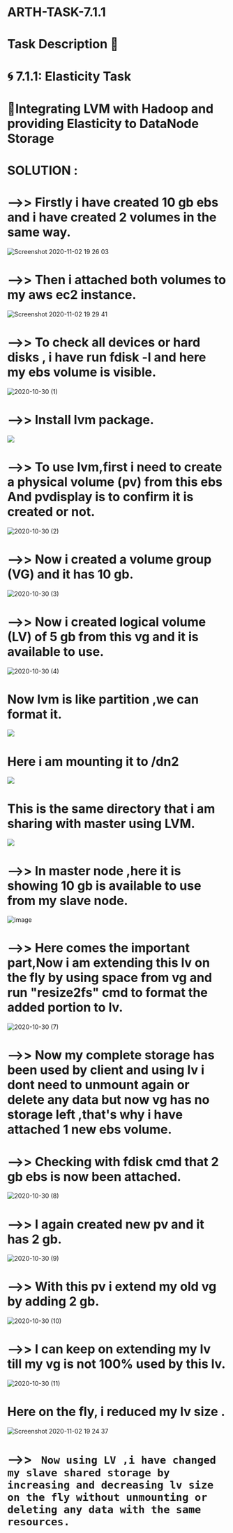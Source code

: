 # ARTH-TASK-7.1.1
# Task Description 📄

# 🌀 7.1.1: Elasticity Task
# 🔅Integrating LVM with Hadoop and providing Elasticity to DataNode Storage


# SOLUTION :
# -->> Firstly i have created 10 gb ebs and i have created 2 volumes in the same way. 
![Screenshot 2020-11-02 19 26 03](https://user-images.githubusercontent.com/61896468/97876089-53be6b00-1d41-11eb-9b9d-e6b0e9b95d81.png)
# -->> Then i attached both volumes to my aws ec2 instance.
![Screenshot 2020-11-02 19 29 41](https://user-images.githubusercontent.com/61896468/97876452-e0692900-1d41-11eb-992b-33ae517a60b5.png)
# -->> To check all devices or hard disks , i have run fdisk -l and here my ebs volume is visible.
![2020-10-30 (1)](https://user-images.githubusercontent.com/61896468/97873325-79497580-1d3d-11eb-83a5-27b6d9f49107.png)
# -->> Install lvm package.
![](https://miro.medium.com/max/875/1*cC3EvQj4IMF9JA51Ucta4w.png)


# -->> To use lvm,first i need to create a physical volume (pv) from this ebs And pvdisplay is to confirm it is created or not.
![2020-10-30 (2)](https://user-images.githubusercontent.com/61896468/97873331-7a7aa280-1d3d-11eb-818f-4b2c40880228.png)
# -->> Now i created a volume group (VG) and it has 10 gb.
![2020-10-30 (3)](https://user-images.githubusercontent.com/61896468/97873343-7e0e2980-1d3d-11eb-91dc-055d5802dc1d.png)
# -->> Now i created logical volume (LV) of 5 gb from this vg and it is available to use.
![2020-10-30 (4)](https://user-images.githubusercontent.com/61896468/97873346-7f3f5680-1d3d-11eb-9569-b9b7215b7e1d.png)

# Now lvm is like partition ,we can format it.

![](https://miro.medium.com/max/875/1*MTB6W0H3gmBRvuJv-J5jpg.png)

# Here i am mounting it to /dn2
![](https://miro.medium.com/max/875/1*fZgrSV1Blbx_0bFoIJwQoQ.png)
# This is the same directory that i am sharing with master using LVM.
![](https://user-images.githubusercontent.com/61896468/97841618-37540b80-1d0c-11eb-91a9-67b082972df0.png)
# -->> In master node ,here it is showing 10 gb is available to use from my slave node.

![image](https://user-images.githubusercontent.com/61896468/97879314-da754700-1d45-11eb-923e-a698d1b99ba8.png)
# -->> Here comes the important part,Now i am extending this lv on the fly by using space from vg and run "resize2fs" cmd to format the added portion to lv.
![2020-10-30 (7)](https://user-images.githubusercontent.com/61896468/97873353-823a4700-1d3d-11eb-9819-b348de8b3b0e.png)
# -->> Now my complete storage has been used by client and using lv i dont need to unmount again or delete any data but now vg has no storage left ,that's why i have attached 1 new ebs volume. 

# -->> Checking with fdisk cmd that 2 gb ebs is now been attached.
![2020-10-30 (8)](https://user-images.githubusercontent.com/61896468/97873363-849ca100-1d3d-11eb-8aaa-75e4e81c6edd.png)

# -->> I again created new pv and it has 2 gb.
![2020-10-30 (9)](https://user-images.githubusercontent.com/61896468/97873366-85cdce00-1d3d-11eb-83f3-8c7dd1f63e1d.png)

# -->> With this pv i extend my old vg by adding 2 gb.
![2020-10-30 (10)](https://user-images.githubusercontent.com/61896468/97873369-86fefb00-1d3d-11eb-9aea-299949fe560a.png)
# -->> I can keep on extending my lv till my vg is not 100% used by this lv.
![2020-10-30 (11)](https://user-images.githubusercontent.com/61896468/97873373-88302800-1d3d-11eb-9866-81ade3e264a2.png)
# Here on the fly, i reduced my lv size .
![Screenshot 2020-11-02 19 24 37](https://user-images.githubusercontent.com/61896468/97876082-515c1100-1d41-11eb-92c5-29b6ae614337.png)

# -->> ` Now using LV ,i have changed my slave shared storage by increasing and decreasing lv size on the fly without unmounting or deleting any data with the same resources.`
